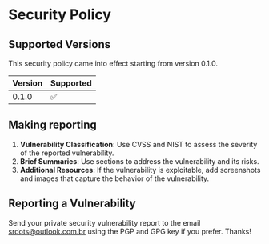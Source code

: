 # Security Policy

## Supported Versions

This security policy came into effect starting from version 0.1.0.

| Version | Supported          |
| ------- | ------------------ |
| 0.1.0   | :white_check_mark: |

## Making reporting

1. **Vulnerability Classification**: Use CVSS and NIST to assess the severity of the reported vulnerability.
2. **Brief Summaries**: Use sections to address the vulnerability and its risks.
3. **Additional Resources**: If the vulnerability is exploitable, add screenshots and images that capture the behavior of the vulnerability.

## Reporting a Vulnerability

Send your private security vulnerability report to the email srdots@outlook.com.br using the PGP and GPG key if you prefer. Thanks!
